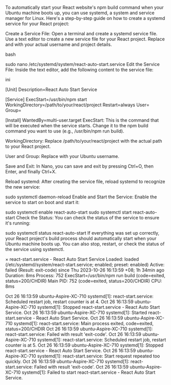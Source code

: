 To automatically start your React website's npm build command when your Ubuntu machine boots up, you can use systemd, a system and service manager for Linux. Here's a step-by-step guide on how to create a systemd service for your React project:

Create a Service File:
Open a terminal and create a systemd service file. Use a text editor to create a new service file for your React project. Replace <your-username> and <your-react-project> with your actual username and project details.

bash

sudo nano /etc/systemd/system/react-auto-start.service
Edit the Service File:
Inside the text editor, add the following content to the service file:

ini

[Unit]
Description=React Auto Start Service

[Service]
ExecStart=/usr/bin/npm start
WorkingDirectory=/path/to/your/react/project
Restart=always
User=<your-username>
Group=<your-username>

[Install]
WantedBy=multi-user.target
ExecStart: This is the command that will be executed when the service starts. Change it to the npm build command you want to use (e.g., /usr/bin/npm run build).

WorkingDirectory: Replace /path/to/your/react/project with the actual path to your React project.

User and Group: Replace <your-username> with your Ubuntu username.

Save and Exit:
In Nano, you can save and exit by pressing Ctrl+O, then Enter, and finally Ctrl+X.

Reload systemd:
After creating the service file, reload systemd to recognize the new service:


sudo systemctl daemon-reload
Enable and Start the Service:
Enable the service to start on boot and start it:


sudo systemctl enable react-auto-start
sudo systemctl start react-auto-start
Check the Status:
You can check the status of the service to ensure it's running:


sudo systemctl status react-auto-start
If everything was set up correctly, your React project's build process should automatically start when your Ubuntu machine boots up. You can also stop, restart, or check the status of the service using systemctl.


× react-start.service - React Auto Start Service
     Loaded: loaded (/etc/systemd/system/react-start.service; enabled; preset: enabled)
     Active: failed (Result: exit-code) since Thu 2023-10-26 16:13:59 +08; 1h 34min ago
   Duration: 8ms
    Process: 752 ExecStart=/usr/bin/npm run build (code=exited, status=200/CHDIR)
   Main PID: 752 (code=exited, status=200/CHDIR)
        CPU: 8ms

Oct 26 16:13:59 ubuntu-Aspire-XC-710 systemd[1]: react-start.service: Scheduled restart job, restart counter is at 4.
Oct 26 16:13:59 ubuntu-Aspire-XC-710 systemd[1]: Stopped react-start.service - React Auto Start Service.
Oct 26 16:13:59 ubuntu-Aspire-XC-710 systemd[1]: Started react-start.service - React Auto Start Service.
Oct 26 16:13:59 ubuntu-Aspire-XC-710 systemd[1]: react-start.service: Main process exited, code=exited, status=200/CHDIR
Oct 26 16:13:59 ubuntu-Aspire-XC-710 systemd[1]: react-start.service: Failed with result 'exit-code'.
Oct 26 16:13:59 ubuntu-Aspire-XC-710 systemd[1]: react-start.service: Scheduled restart job, restart counter is at 5.
Oct 26 16:13:59 ubuntu-Aspire-XC-710 systemd[1]: Stopped react-start.service - React Auto Start Service.
Oct 26 16:13:59 ubuntu-Aspire-XC-710 systemd[1]: react-start.service: Start request repeated too quickly.
Oct 26 16:13:59 ubuntu-Aspire-XC-710 systemd[1]: react-start.service: Failed with result 'exit-code'.
Oct 26 16:13:59 ubuntu-Aspire-XC-710 systemd[1]: Failed to start react-start.service - React Auto Start Service.
